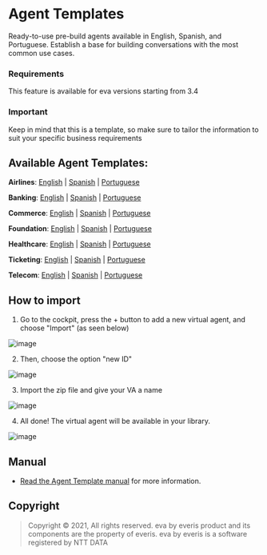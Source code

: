 # Agent Templates

Ready-to-use pre-build agents available in English, Spanish, and Portuguese. Establish a base for building conversations with the most common use cases.

### Requirements 
This feature is available for eva versions starting from 3.4

### Important
Keep in mind that this is a template, so make sure to tailor the information to suit your specific business requirements

## Available Agent Templates:

**Airlines**: [English](https://github.com/eva-library/agent-template/files/12360335/7bb0d2d4-d89c-4f9b-b4c8-c3d4cb429fae.zip)
| [Spanish](https://github.com/eva-library/agent-template/files/12894934/fa9a933d-471d-4401-bffb-bbfeb471ff35.zip)
| [Portuguese](https://github.com/eva-library/agent-template/files/12894938/49f48bee-18b6-4b85-88fb-304303ada9ff.zip)

**Banking**: [English](https://github.com/eva-library/agent-template-banking/files/11021395/42907fa1-c777-4c37-bd6e-f09275404c7e.zip) | [Spanish](https://github.com/eva-library/agent-template-banking/files/11021398/2d8a13c3-376b-4daf-a0da-f95d6c30c5ab.zip) | [Portuguese](https://github.com/eva-library/agent-template-banking/files/11021401/e421c779-d50f-4a63-bf7e-61b65262bbcc.zip)

**Commerce**: [English](https://github.com/eva-library/agent-template-commerce/files/11223070/1de8c521-0560-4ed8-9e6e-5fd7a3a1a8d4.zip) | [Spanish](https://github.com/eva-library/agent-template-commerce/files/11223077/9f1a36f0-b33e-4793-b36e-30476ce2507d.zip) | [Portuguese](https://github.com/eva-library/agent-template-commerce/files/11223082/54621b14-b45b-48b9-aa16-2df77fecbd27.zip)

**Foundation**: [English](https://github.com/eva-library/agent-template/files/12895251/8391e390-adcd-476e-84e6-f6a54665de77.zip)
| [Spanish](https://github.com/eva-library/agent-template/files/12895320/1e952314-5396-4539-be17-67d525c647a8.zip)
 | [Portuguese](https://github.com/eva-library/agent-templates-foundation/blob/main/850cc22b-13fd-4329-b3d2-f3df0d952d91.zip)

**Healthcare**: [English](https://github.com/eva-library/agent-template/files/12895326/b0785b8c-7f83-4c19-8bae-35a5601f311f.zip)
 | [Spanish](https://github.com/eva-library/agent-template/files/12895263/13074643-20f8-46eb-b975-bfa808dde02c.zip)
| [Portuguese](https://github.com/eva-library/agent-template/files/12895261/582895df-ef00-4110-99c6-99acd062b67b.zip)

**Ticketing**: [English](https://github.com/eva-library/agent-template-ticketing/files/9832889/ticketing.eng.zip) | [Spanish](https://github.com/eva-library/agent-template/files/12895271/2d378a65-b94d-4f5a-8212-f7922a7dbd57.zip) | [Portuguese](https://github.com/eva-library/agent-template-ticketing/files/9154124/AT.Ticketing.PT.zip)

**Telecom**: [English](https://github.com/eva-library/agent-template-telecom/files/9832898/telecom.eng.zip) | [Spanish](https://github.com/eva-library/agent-template-telecom/files/9832903/telecom.esp.zip) | [Portuguese](https://github.com/eva-library/agent-template-telecom/files/9832904/telecom.por.zip)


## How to import 

1) Go to the cockpit, press the + button to add a new virtual agent, and choose "Import" (as seen below)

![image](https://user-images.githubusercontent.com/113615214/192916886-378ed9e4-57e0-47ae-8a60-c21b287751b6.png)

2) Then, choose the option "new ID"

![image](https://user-images.githubusercontent.com/113615214/192916866-11c1dc72-d735-4a11-a8c5-eaa3284dca87.png)

3) Import the zip file and give your VA a name

![image](https://user-images.githubusercontent.com/113615214/192916851-4469053d-870c-4c98-871b-ac9bb4137c71.png)

4) All done! The virtual agent will be available in your library.

![image](https://user-images.githubusercontent.com/113615214/192916818-a85c56d4-c0ce-49cd-860b-a78d520ebfba.png)

## Manual
- [Read the Agent Template manual](https://at.docs.eva.bot/telecom-agent-template) for more information.

## Copyright

> Copyright ©
2021, All rights reserved.
eva by everis product and its components are the property of everis.
eva by everis is a software registered by NTT DATA
